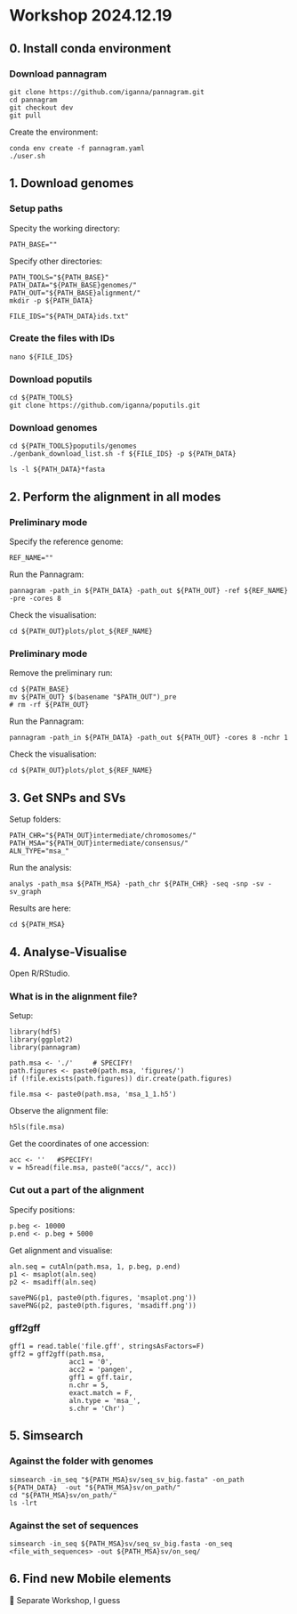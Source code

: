 # Workshop 2024.12.19

## 0. Install conda environment

### Download pannagram
```
git clone https://github.com/iganna/pannagram.git
cd pannagram
git checkout dev
git pull
```

Create the environment:
```
conda env create -f pannagram.yaml
./user.sh
```

## 1. Download genomes 
### Setup paths

Specity the working directory:
```
PATH_BASE=""
```

Specify other directories:
```
PATH_TOOLS="${PATH_BASE}"
PATH_DATA="${PATH_BASE}genomes/"
PATH_OUT="${PATH_BASE}alignment/"
mkdir -p ${PATH_DATA}

FILE_IDS="${PATH_DATA}ids.txt"
```

### Create the files with IDs
```
nano ${FILE_IDS}
```

### Download poputils
```
cd ${PATH_TOOLS}
git clone https://github.com/iganna/poputils.git
```

### Download genomes
```
cd ${PATH_TOOLS}poputils/genomes
./genbank_download_list.sh -f ${FILE_IDS} -p ${PATH_DATA}

ls -l ${PATH_DATA}*fasta
```

## 2. Perform the alignment in all modes
### Preliminary mode

Specify the reference genome:
```
REF_NAME=""
```

Run the Pannagram:
```
pannagram -path_in ${PATH_DATA} -path_out ${PATH_OUT} -ref ${REF_NAME} -pre -cores 8
```

Check the visualisation:
```
cd ${PATH_OUT}plots/plot_${REF_NAME}
```


### Preliminary mode

Remove the preliminary run:
```
cd ${PATH_BASE}
mv ${PATH_OUT} $(basename "$PATH_OUT")_pre
# rm -rf ${PATH_OUT}
```

Run the Pannagram:
```
pannagram -path_in ${PATH_DATA} -path_out ${PATH_OUT} -cores 8 -nchr 1
```

Check the visualisation:
```
cd ${PATH_OUT}plots/plot_${REF_NAME}
```

## 3. Get SNPs and SVs

Setup folders:
```
PATH_CHR="${PATH_OUT}intermediate/chromosomes/"
PATH_MSA="${PATH_OUT}intermediate/consensus/"
ALN_TYPE="msa_"
```

Run the analysis:
```
analys -path_msa ${PATH_MSA} -path_chr ${PATH_CHR} -seq -snp -sv -sv_graph
```

Results are here:
```
cd ${PATH_MSA}
```

<!-- Correspondence plot is here:
```
TODO
``` -->

## 4. Analyse-Visualise
Open R/RStudio.

### What is in the alignment file?

Setup:
```
library(hdf5)
library(ggplot2)
library(pannagram)

path.msa <- './'     # SPECIFY!
path.figures <- paste0(path.msa, 'figures/')
if (!file.exists(path.figures)) dir.create(path.figures)

file.msa <- paste0(path.msa, 'msa_1_1.h5')
```

Observe the alignment file:
```
h5ls(file.msa)
```

Get the coordinates of one accession:
```
acc <- ''   #SPECIFY!
v = h5read(file.msa, paste0("accs/", acc))
```

### Cut out a part of the alignment

Specify positions:

```
p.beg <- 10000
p.end <- p.beg + 5000
```

Get alignment and visualise:
```
aln.seq = cutAln(path.msa, 1, p.beg, p.end)
p1 <- msaplot(aln.seq)
p2 <- msadiff(aln.seq)

savePNG(p1, paste0(pth.figures, 'msaplot.png'))
savePNG(p2, paste0(pth.figures, 'msadiff.png'))

```

### gff2gff

```
gff1 = read.table('file.gff', stringsAsFactors=F)
gff2 = gff2gff(path.msa, 
               acc1 = '0', 
               acc2 = 'pangen', 
               gff1 = gff.tair, 
               n.chr = 5, 
               exact.match = F, 
               aln.type = 'msa_', 
               s.chr = 'Chr')
```

## 5. Simsearch

### Against the folder with genomes

```
simsearch -in_seq "${PATH_MSA}sv/seq_sv_big.fasta" -on_path ${PATH_DATA}  -out "${PATH_MSA}sv/on_path/"
cd "${PATH_MSA}sv/on_path/"
ls -lrt
```

### Against the set of sequences

```
simsearch -in_seq ${PATH_MSA}sv/seq_sv_big.fasta -on_seq <file_with_sequences> -out ${PATH_MSA}sv/on_seq/
```


## 6. Find new Mobile elements

👻 Separate Workshop, I guess

<!-- 
### Components of similar SVs

Specify:
```
path.sv <- ''
```

```
res.cover.file = 'seq_sv_big_on_sv_cover.rds'
res.nest = readRDS(paste(path.sv, res.cover.file, sep = ''))
g.content = getGraphFromBlast(res.nest = res.nest, sim.cutoff = sim.cutoff, collapse = F)
g.comp <- getGraphComponents(g.content$edges)
```
 -->



































